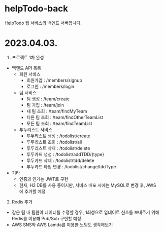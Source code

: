 
# helpTodo-back 
HelpTodo 웹 서비스의 백엔드 서버입니다.

# 2023.04.03.
1. 프로젝트 1차 완성 

- 백엔드 API 목록 
  - 회원 서비스 
    - 회원가입 : /members/signup
    - 로그인 : /members/login
  - 팀 서비스
    - 팀 생성 : /team/create
    - 팀 가입 : /team/join
    - 내 팀 조회 : /team/findMyTeam
    - 다른 팀 조회 : /team/findOtherTeamList
    - 모든 팀 조회 : /team/findTeamList
  - 투두리스트 서비스
    - 투두리스트 생성 : /todolist/create
    - 투두리스트 조회 : /todolist/all
    - 투두리스트 삭제 : /todolist/delete
    - 투두카드 생성 : /todolist/addTDD/{type}
    - 투두카드 삭제 : /todolist/tdd/delete
    - 투두카드 타입 변경 : /todolist/change/tddType
- 기타 
  - 인증과 인가는 JWT로 구현
  - 현재, H2 DB를 사용 중이지만, 서비스 배포 시에는 MySQL로 변경 후, AWS에 추가할 예정
  
2. Redis 추가

- 같은 팀 내 팀원이 데이터를 수정할 경우, 1회성으로 업데이트 신호를 보내주기 위해 Redis를 이용해 Pub/Sub 구현할 예정.
- AWS SNS와 AWS Lamda를 이용한 노팅도 생각해보기